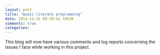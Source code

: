 ```yaml
---
layout: post
title: "Quasi-literate programming"
date: 2014-12-31 08:39:41 +0530
comments: true
categories:
---
```


This blog will now have various comments and log reports concerning the issues I face while working in this project.
